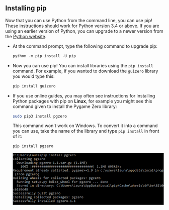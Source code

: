 ## Installing pip

Now that you can use Python from the command line, you can use pip! These instructions should work for Python version 3.4 or above. If you are using an earlier version of Python, you can upgrade to a newer version from the [Python website](https://www.python.org/downloads/).

- At the command prompt, type the following command to upgrade pip:

    ```python
    python -m pip install -U pip
    ```

- Now you can use pip! You can install libraries using the `pip install` command. For example, if you wanted to download the `guizero` library you would type this:

    ```bash
    pip install guizero
    ```

- If you use online guides, you may often see instructions for installing Python packages with pip on **Linux**, for example you might see this command given to install the Pygame Zero library:

    ```bash
    sudo pip3 install pgzero
    ```

    This command won't work on Windows. To convert it into a command you can use, take the name of the library and type `pip install` in front of it:

    ```bash
    pip install pgzero
    ```

    ![Successfully install pgzero](images/pip-install-pgzero.png)  

